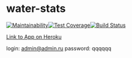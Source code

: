 # water-stats
[![Maintainability](https://api.codeclimate.com/v1/badges/b372e06dccdbec6abdc7/maintainability)](https://codeclimate.com/github/denis-ok/water-stats/maintainability)[![Test Coverage](https://api.codeclimate.com/v1/badges/b372e06dccdbec6abdc7/test_coverage)](https://codeclimate.com/github/denis-ok/water-stats/test_coverage)[![Build Status](https://travis-ci.org/denis-ok/water-stats.svg?branch=master)](https://travis-ci.org/denis-ok/water-stats)

[Link to App on Heroku](https://fathomless-dusk-89619.herokuapp.com)

login: admin@admin.ru
password: qqqqqq